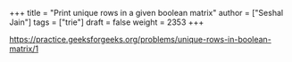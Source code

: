 +++
title = "Print unique rows in a given boolean matrix"
author = ["Seshal Jain"]
tags = ["trie"]
draft = false
weight = 2353
+++

<https://practice.geeksforgeeks.org/problems/unique-rows-in-boolean-matrix/1>
